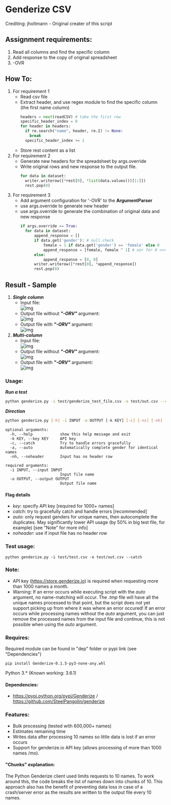 # Genderize CSV
Crediting: jholtmann - Original creater of this script

## Assignment requirements:
1. Read all columns and find the specific column
2. Add response to the copy of original spreadsheet
3. -OVR

## How To:
1. For requirement 1
    * Read csv file  
    * Extract header, and use regex module to find the specific column (the first name column)  
      ```python
      headers = next(readCSV) # take the first row
      specific_header_index = 0
      for header in headers:
        if re.search("name", header, re.I) != None:
          break
        specific_header_index += 1
      ```
    * Store rest content as a list
2. For requirement 2
    * Generate new headers for the spreadsheet by args.override
    * Write original rows and new response to the output file.
      ```python
      for data in dataset:
        writer.writerow([*rest[0], *list(data.values())[1:]])
        rest.pop(0)
      ```
3. For requirement 3
    * Add argument configuration for '-OVR' to the **ArgumentParser**
    * use args.override to generate new header
    * use args.override to generate the combination of original data and new response
      ```python
      if args.override == True:
        for data in dataset:
            append_response = []
            if data.get('gender'): # null check
                female = 1 if data.get('gender') == 'female' else 0
                append_response = [female, female ^ 1] # xor for 0 <=> 1
            else:
                append_response = [0, 0]
            writer.writerow([*rest[0], *append_response])
            rest.pop(0)
      ```
## Result - Sample
 1. ***Single column***
    * Input file:  
    ![img](https://github.com/schen68/Genderize/blob/main/pictures/in-single-col.png)
    * Output file without ***"-ORV"*** argument:  
    ![img](https://github.com/schen68/Genderize/blob/main/pictures/out-single-col.png)
    * Output file with ***"-ORV"*** argument:  
    ![img](https://github.com/schen68/Genderize/blob/main/pictures/out-single-col-OVR.png)
 2. ***Multi-column***
    * Input file:  
    ![img](https://github.com/schen68/Genderize/blob/main/pictures/in-multi-col.png)
    * Output file without ***"-ORV"*** argument:  
    ![img](https://github.com/schen68/Genderize/blob/main/pictures/out-multi-col.png)
    * Output file with ***"-ORV"*** argument:  
    ![img](https://github.com/schen68/Genderize/blob/main/pictures/out-multi-col_OVR.png)
### Usage:
***Run a test***
```sh
python genderize.py -i test/genderize_test_file.csv -o test/out.csv --catch -OVR
```
***Direction***
```sh
python genderize.py [-h] -i INPUT -o OUTPUT [-k KEY] [-c] [-ns] [-nh]
```

```
optional arguments:
  -h, --help            show this help message and exit
  -k KEY, --key KEY     API key
  -c, --catch           Try to handle errors gracefully
  -a, --auto            Automatically complete gender for identical names
  -nh, --noheader       Input has no header row

required arguments:
  -i INPUT, --input INPUT
                        Input file name
  -o OUTPUT, --output OUTPUT
                        Output file name
```

#### Flag details
- _key_:       specify API key [required for 1000+ names]
- _catch_:     try to gracefully catch and handle errors [recommended]
- _auto_:      only request genders for unique names, then autocomplete the duplicates. May significantly lower API usage (by 50% in big test file, for example) [see "Note" for more info]
- _noheader_:  use if input file has no header row

### Test usage:
```
python genderize.py -i test/test.csv -o test/out.csv --catch
```

### Note:
- API key (https://store.genderize.io) is required when requesting more than 1000 names a month.
- Warning: If an error occurs while executing script with the _auto_ argument, no name-matching will occur. The _.tmp_ file will have all the unique names processed to that point, but the script does not yet support picking up from where it was where an error occured! If an error occurs while processing names without the _auto_ argument, you can just remove the processed names from the input file and continue, this is not possible when using the _auto_ argument.

### Requires:
Required module can be found in "dep" folder or pypi link (see "Dependencies")
```
pip install Genderize-0.1.5-py3-none-any.whl
```
Python 3.* (Known working: 3.6.1)

#### Dependencies:
- https://pypi.python.org/pypi/Genderize / https://github.com/SteelPangolin/genderize

### Features:
- Bulk processing (tested with 600,000+ names)
- Estimates remaining time
- Writes data after processing 10 names so little data is lost if an error occurs 
- Support for genderize.io API key (allows processing of more than 1000 names /mo).

#### "Chunks" explanation:
The Python Genderize client used limits requests to 10 names. To work around this, the code breaks the list of names down into chunks of 10. This approach also has the benefit of preventing data loss in case of a crash/server error as the results are written to the output file every 10 names.
